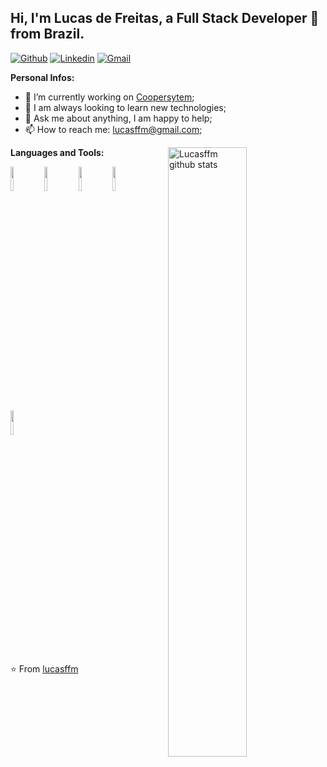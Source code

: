 ## Hi, I'm Lucas de Freitas, a Full Stack Developer 🚀 from Brazil.

[![Github](https://img.shields.io/badge/-Github-000?style=flat&logo=Github&logoColor=white)](https://github.com/lucasffm)
[![Linkedin](https://img.shields.io/badge/-LinkedIn-blue?style=flat&logo=Linkedin&logoColor=white)](https://www.linkedin.com/in/lucasffm)
[![Gmail](https://img.shields.io/badge/-Gmail-c14438?style=flat&logo=Gmail&logoColor=white)](mailto:lucasffm@gmail.com)

**Personal Infos:**

- 💼 I’m currently working on [Coopersytem](https://www.coopersystem.com.br);
- 🔧   I am always looking to learn new technologies;
- 💬 Ask me about anything, I am happy to help;
- 📫 How to reach me: lucasffm@gmail.com;

<a href="https://github.com/lucasffm">
    <img width="50%" align="right" width="50%" alt="Lucasffm github stats" src="https://github-readme-stats.vercel.app/api?username=lucasffm&show_icons=true&hide_border=true" />
  </a>

**Languages and Tools:**
  <!-- Your languages and tools. Be careful with the alignment. 
  You can use this sites to get logos: https://www.vectorlogo.zone or https://simpleicons.org/
  -->

 <img width="10%" src="https://www.vectorlogo.zone/logos/nodejs/nodejs-horizontal.svg" />
<img width="10%" src="https://www.vectorlogo.zone/logos/nestjs/nestjs-ar21.svg" />
<img width="10%" src="https://raw.githubusercontent.com/prplx/svg-logos/5585531d45d294869c4eaab4d7cf2e9c167710a9/svg/vue.svg" />
<img width="10%" src="https://www.vectorlogo.zone/logos/reactjs/reactjs-ar21.svg" />
<img width="10%" src="https://www.vectorlogo.zone/logos/angular/angular-ar21.svg" />
</p>


⭐️ From [lucasffm](https://github.com/lucasffm)
